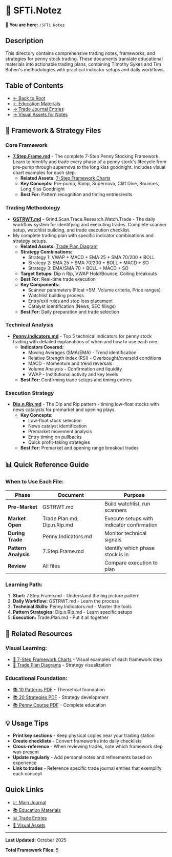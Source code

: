 # 📝 SFTi.Notez

**📁 You are here:** `/SFTi.Notez`

## Description

This directory contains comprehensive trading notes, frameworks, and strategies for penny stock trading. These documents translate educational materials into actionable trading plans, combining Timothy Sykes and Tim Bohen's methodologies with practical indicator setups and daily workflows.

## Table of Contents

- [← Back to Root](../README.md)
- [← Education Materials](../Informational.Bookz/README.md)
- [→ Trade Journal Entries](../SFTi.Tradez/README.md)
- [→ Visual Assets for Notes](../.github/assets/sfti.notez.assets/README.md)

## 📄 Framework & Strategy Files

### Core Framework

- **[7.Step.Frame.md](./7.Step.Frame.md)** - The complete 7-Step Penny Stocking Framework. Learn to identify and trade every phase of a penny stock's lifecycle from pre-pump through supernova to the long kiss goodnight. Includes visual chart examples for each step.
  - **Related Assets:** [7-Step Framework Charts](../.github/assets/sfti.notez.assets/7.step.framework.assets/README.md)
  - **Key Concepts:** Pre-pump, Ramp, Supernova, Cliff Dive, Bounces, Long Kiss Goodnight
  - **Best For:** Pattern recognition and timing entries/exits

### Trading Methodology

- **[GSTRWT.md](./GSTRWT.md)** - Grind.Scan.Trace.Research.Watch.Trade - The daily workflow system for identifying and executing trades. Complete scanner setup, watchlist building, and trade execution checklist.
- My complete trading plan with specific indicator combinations and strategy setups.
  - **Related Assets:** [Trade Plan Diagram](../.github/assets/sfti.notez.assets/gstrwt.assets/README.md)
  - **Strategy Combinations:**
    - Strategy 1: VWAP + MACD + EMA 25 + SMA 70/200 + BOLL
    - Strategy 2: EMA 25 + SMA 70/200 + BOLL + MACD + SO
    - Strategy 3: EMA/SMA 70 + BOLL + MACD + SO
  - **Target Setups:** Dip n Rip, VWAP Hold/Bounce, Coiling breakouts
  - **Best For:** Real-time trade execution
  - **Key Components:** 
    - Scanner parameters (Float <5M, Volume criteria, Price ranges)
    - Watchlist building process
    - Entry/exit rules and stop loss placement
    - Catalyst identification (News, SEC filings)
  - **Best For:** Daily preparation and trade selection

### Technical Analysis

- **[Penny.Indicators.md](./Penny.Indicators.md)** - Top 5 technical indicators for penny stock trading with detailed explanations of when and how to use each one.
  - **Indicators Covered:**
    - Moving Averages (SMA/EMA) - Trend identification
    - Relative Strength Index (RSI) - Overbought/oversold conditions
    - MACD - Momentum and trend reversals
    - Volume Analysis - Confirmation and liquidity
    - VWAP - Institutional activity and key levels
  - **Best For:** Confirming trade setups and timing entries

### Execution Strategy

- **[Dip.n.Rip.md](./Dip.n.Rip.md)** - The Dip and Rip pattern - timing low-float stocks with news catalysts for premarket and opening plays.
  - **Key Concepts:**
    - Low-float stock selection
    - News catalyst identification
    - Premarket movement analysis
    - Entry timing on pullbacks
    - Quick profit-taking strategies
  - **Best For:** Premarket and opening range breakout trades

## 📊 Quick Reference Guide

### When to Use Each File:

| Phase | Document | Purpose |
|-------|----------|---------|
| **Pre-Market** | GSTRWT.md | Build watchlist, run scanners |
| **Market Open** | Trade.Plan.md, Dip.n.Rip.md | Execute setups with indicator confirmation |
| **During Trade** | Penny.Indicators.md | Monitor technical signals |
| **Pattern Analysis** | 7.Step.Frame.md | Identify which phase stock is in |
| **Review** | All files | Compare execution to plan |

### Learning Path:

1. **Start:** 7.Step.Frame.md - Understand the big picture pattern
2. **Daily Workflow:** GSTRWT.md - Learn the process
3. **Technical Skills:** Penny.Indicators.md - Master the tools
4. **Pattern Strategies:** Dip.n.Rip.md - Learn specific setups
5. **Execution:** Trade.Plan.md - Put it all together

## 🔗 Related Resources

### Visual Learning:
- [🎨 7-Step Framework Charts](../.github/assets/sfti.notez.assets/7.step.framework.assets/README.md) - Visual examples of each framework step
- [🎨 Trade Plan Diagrams](../.github/assets/sfti.notez.assets/trade.plan.assets/README.md) - Strategy visualization

### Educational Foundation:
- [📚 10 Patterns PDF](../Informational.Bookz/README.md#core-pattern-recognition) - Theoretical foundation
- [📚 20 Strategies PDF](../Informational.Bookz/README.md#core-pattern-recognition) - Strategy development
- [📚 Penny Course PDF](../Informational.Bookz/README.md#comprehensive-courses) - Complete education

## 💡 Usage Tips

- **Print key sections** - Keep physical copies near your trading station
- **Create checklists** - Convert frameworks into daily checklists
- **Cross-reference** - When reviewing trades, note which framework step was present
- **Update regularly** - Add personal notes and refinements based on experience
- **Link to trades** - Reference specific trade journal entries that exemplify each concept

## Quick Links

- [📈 Main Journal](../README.md)
- [📚 Education Materials](../Informational.Bookz/README.md)
- [📊 Trade Entries](../SFTi.Tradez/README.md)
- [🎨 Visual Assets](../.github/assets/sfti.notez.assets/README.md)

---

**Last Updated:** October 2025

**Total Framework Files:** 5
